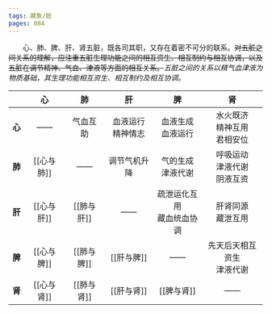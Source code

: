 ```yaml
---
tags: 藏象/脏
pages: 084
---
```

&emsp;&emsp;心、肺、脾、肝、肾五脏，既各司其职，又存在着密不可分的联系。~~对五脏之间关系的理解，应注重五脏生理功能之间的相互资生、相互制约与相互协调，以及五脏在调节精神、气血、津液等方面的相互关系。~~<dfn>五脏之间的关系以精气血津液为物质基础，其生理功能相互资生、相互制约及相互协调。</dfn>

| |心|肺|肝|脾|肾|
|:---:|:---:|:---:|:---:|:---:|:---:|
|**心**|——|气血互助|血液运行<br>精神情志|血液生成<br>血液运行|水火既济<br>精神互用<br>君相安位|
|**肺**|[[心与肺]]|——|调节气机升降|气的生成<br>津液代谢|呼吸运动<br>津液代谢<br>阴液互资|
|**肝**|[[心与肝]]|[[肺与肝]]|——|疏泄运化互用<br>藏血统血协调|肝肾同源<br>藏泄互用|
|**脾**|[[心与脾]]|[[肺与脾]]|[[肝与脾]]|——|先天后天相互资生<br>津液代谢|
|**肾**|[[心与肾]]|[[肺与肾]]|[[肝与肾]]|[[脾与肾]]|——|